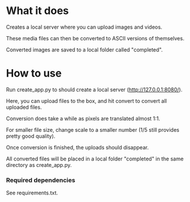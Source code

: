 # What it does
Creates a local server where you can upload images and videos.

These media files can then be converted to ASCII versions of themselves.

Converted images are saved to a local folder called "completed".


# How to use
Run create_app.py to should create a local server (http://127.0.0.1:8080/).

Here, you can upload files to the box, and hit convert to convert all uploaded files.

Conversion does take a while as pixels are translated almost 1:1.

For smaller file size, change scale to a smaller number (1/5 still provides pretty good quality).

Once conversion is finished, the uploads should disappear.

All converted files will be placed in a local folder "completed" in the same directory as create_app.py.

### Required dependencies
See requirements.txt.
